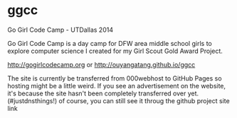 # ggcc
Go Girl Code Camp - UTDallas 2014

Go Girl Code Camp is a day camp for DFW area middle school girls to explore computer science I created for my Girl Scout Gold Award Project. 

http://gogirlcodecamp.org 
or
http://ouyangatang.github.io/ggcc 

The site is currently be transferred from 000webhost to GitHub Pages so hosting might be a little weird. 
If you see an advertisement on the website, it's because the site hasn't been completely transferred over yet. (#justdnsthings!) of course, you can still see it throug the github project site link 

